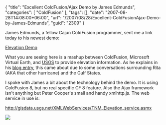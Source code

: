 {
	"title": "Excellent ColdFusion/Ajax Demo by James Edmunds",
	"categories": [
		"ColdFusion"
	],
	"tags": [],
	"date": "2007-08-28T14:08:00+06:00",
	"url": "/2007/08/28/Excellent-ColdFusionAjax-Demo-by-James-Edmunds",
	"guid": "2309"
}

James Edmunds, a fellow Cajun ColdFusion programmer, sent me a link today to his newest demo:

<a href="http://jamesedmunds.com/poorclio/elevationdemo.cfm">Elevation Demo</a>

What you are seeing here is a mashup between ColdFusion, Microsoft Virtual Earth, and <a href="http://lidar.cr.usgs.gov/">USGS</a> to provide elevation information. As he explains in his <a href="http://jamesedmunds.com/poorclio/citation.cfm?item_id=3837">blog entry</a>, this came about due to some conversations surrounding Rita (AKA that other hurricane) and the Gulf States.

I spoke with James a bit about the technology behind the demo. It is using ColdFusion 8, but no real specific CF 8 feature. Also the Ajax framework isn't anything but Peter Cooper's small and handy xmlhttp.js. The web service in use is:

<a href="http://gisdata.usgs.net/XMLWebServices/TNM_Elevation_service.asmx">http://gisdata.usgs.net/XMLWebServices/TNM_Elevation_service.asmx</a>

<img src="http://www.raymondcamden.com/images/elevationdemo.jpg">